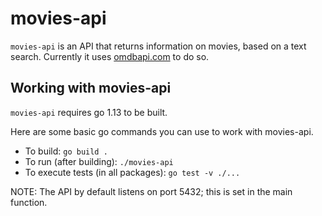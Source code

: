 # movies-api

`movies-api` is an API that returns information on movies, based on a text search. Currently it uses [omdbapi.com](https://omdbapi.com) to do so.

## Working with movies-api

`movies-api` requires go 1.13 to be built.

Here are some basic go commands you can use to work with movies-api.

* To build: `go build .`
* To run (after building): `./movies-api`
* To execute tests (in all packages): `go test -v ./...`

NOTE: The API by default listens on port 5432; this is set in the main function.
